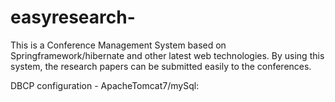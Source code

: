 # easyresearch-
This is a Conference Management System based on Springframework/hibernate and other latest web technologies. 
By using this system, the research papers can be submitted easily to the conferences.



DBCP configuration - ApacheTomcat7/mySql:
<Resource name="jdbc/easyresearch" auth="Container" type="javax.sql.DataSource"
               maxActive="100" maxIdle="30" maxWait="10000"
               username="javauser" password="javadude" driverClassName="com.mysql.jdbc.Driver"
               url="jdbc:mysql://localhost:3306/javatest"/>
